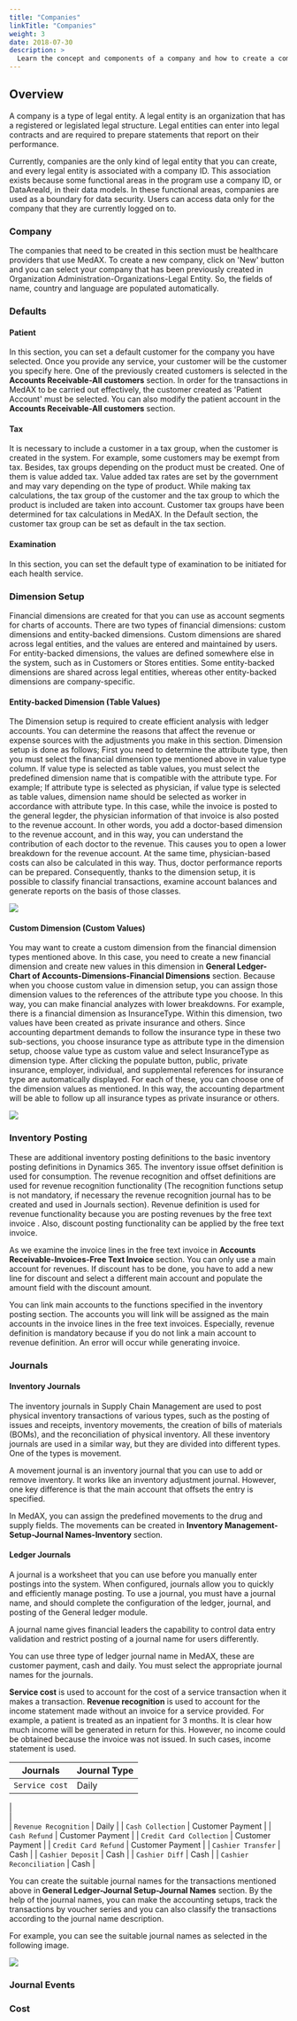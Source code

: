 ```yaml
---
title: "Companies"
linkTitle: "Companies"
weight: 3
date: 2018-07-30
description: >
  Learn the concept and components of a company and how to create a company 
---
```


## **Overview**

A company is a type of legal entity. A legal entity is an organization that has a registered or legislated legal structure. Legal entities can enter into legal contracts and are required to prepare statements that report on their performance. 

 Currently, companies are the only kind of legal entity that you can create, and every legal entity is associated with a company ID. This association exists because some functional areas in the program use a company ID, or DataAreaId, in their data models. In these functional areas, companies are used as a boundary for data security. Users can access data only for the company that they are currently logged on to.

### **Company**

The companies that need to be created in this section must be healthcare providers that use MedAX. To create a new company, click on 'New' button and you can select your company that has been previously created in Organization Administration-Organizations-Legal Entity. So, the fields of name, country and language are populated automatically.

### **Defaults**

#### **Patient**
In this section, you can set a default customer for the company you have selected. Once you provide any service, your customer will be the customer you specify here. One of the previously created customers is selected in the **Accounts Receivable-All customers** section. In order for the transactions in MedAX to be carried out effectively, the customer created as 'Patient Account' must be selected. You can also modify the patient account in the **Accounts Receivable-All customers** section. 

#### **Tax**

It is necessary to include a customer in a tax group, when the customer is created in the system. For example, some customers may be exempt from tax. Besides, tax groups depending on the product must be created. One of them is value added tax. Value added tax rates are set by the government and may vary depending on the type of product. While making tax calculations, the tax group of the customer and the tax group to which the product is included are taken into account. Customer tax groups have been determined for tax calculations in MedAX. In the Default section, the customer tax group can be set as default in the tax section.

#### **Examination**

In this section, you can set the default type of examination to be initiated for each health service.


### **Dimension Setup**

Financial dimensions are created for that you can use as account segments for charts of accounts. There are two types of financial dimensions: custom dimensions and entity-backed dimensions. Custom dimensions are shared across legal entities, and the values are entered and maintained by users. For entity-backed dimensions, the values are defined somewhere else in the system, such as in Customers or Stores entities. Some entity-backed dimensions are shared across legal entities, whereas other entity-backed dimensions are company-specific.

#### **Entity-backed Dimension (Table Values)**


The Dimension setup is required to create efficient analysis with ledger accounts. You can determine the reasons that affect the revenue or expense sources with the adjustments you make in this section. Dimension setup is done as follows; First you need to determine the attribute type, then you must select the financial dimension type mentioned above in value type column. If value type is selected as table values, you must select the predefined dimension name that is compatible with the attribute type. For example; If attribute type is selected as physician, if value type is selected as table values, dimension name should be selected as worker in accordance with attribute type. In this case, while the invoice is posted to the general legder, the physician information of that invoice is also posted to the revenue account. In other words, you add a doctor-based dimension to the revenue account, and in this way, you can understand the contribution of each doctor to the revenue. This causes you to open a lower breakdown for the revenue account. At the same time, physician-based costs can also be calculated in this way. Thus, doctor performance reports can be prepared. Consequently, thanks to the dimension setup, it is possible to classify financial transactions, examine account balances and generate reports on the basis of those classes.

![](assets/Dimension-1.png)

#### **Custom Dimension (Custom Values)**

You may want to create a custom dimension from the financial dimension types mentioned above. In this case, you need to create a new financial dimension and create new values in this dimension in **General Ledger-Chart of Accounts-Dimensions-Financial Dimensions** section. Because when you choose custom value in dimension setup, you can assign those dimension values to the references of the attribute type you choose. In this way, you can make financial analyzes with lower breakdowns. For example, there is a financial dimension as InsuranceType. Within this dimension, two values have been created as private insurance and others. Since accounting department demands to follow the insurance type in these two sub-sections, you choose insurance type as attribute type in the dimension setup, choose value type as custom value and select InsuranceType as dimension type. After clicking the populate button, public, private insurance, employer, individual, and supplemental references for insurance type are automatically displayed. For each of these, you can choose one of the dimension values as mentioned. In this way, the accounting department will be able to follow up all insurance types as private insurance or others.

![](assets/Dimension-2.png)

### **Inventory Posting**

These are additional inventory posting definitions to the basic inventory posting definitions in Dynamics 365. The inventory issue offset definition is used for consumption. The revenue recognition and offset definitions are used for revenue recognition functionality (The recognition functions setup is not mandatory, if necessary the revenue recognition journal has to be created and used in Journals section). Revenue definition is used for revenue functionality because you are posting revenues by the free text invoice . Also, discount posting functionality can be applied by the free text invoice.

As we examine the invoice lines in the free text invoice in **Accounts Receivable-Invoices-Free Text Invoice** section. You can only use a main account for revenues. If discount has to be done, you have to add a new line for discount and select a different main account and populate the amount field with the discount amount.

You can link main accounts to the functions specified in the inventory posting section. The accounts you will link will be assigned as the main accounts in the invoice lines in the free text invoices. Especially, revenue definition is mandatory because if you do not link a main account to revenue definition. An error will occur while generating invoice. 

### **Journals**

#### **Inventory Journals**

The inventory journals in Supply Chain Management are used to post physical inventory transactions of various types, such as the posting of issues and receipts, inventory movements, the creation of bills of materials (BOMs), and the reconciliation of physical inventory. All these inventory journals are used in a similar way, but they are divided into different types. One of the types is movement. 

A movement journal is an inventory journal that you can use to add or remove inventory. It works like an inventory adjustment journal. However, one key difference is that the main account that offsets the entry is specified.

In MedAX, you can assign the predefined movements to the drug and supply fields. The movements can be created in **Inventory Management-Setup-Journal Names-Inventory** section.

#### **Ledger Journals**

A journal is a worksheet that you can use before you manually enter postings into the system. When configured, journals allow you to quickly and efficiently manage posting. To use a journal, you must have a journal name, and should complete the configuration of the ledger, journal, and posting of the General ledger module.

A journal name gives financial leaders the capability to control data entry validation and restrict posting of a journal name for users differently.

You can use three type of ledger journal name in MedAX, these are customer payment, cash and daily. You must select the appropriate journal names for the journals. 

**Service cost** is used to account for the cost of a service transaction when it makes a transaction. **Revenue recognition** is used to account for the income statement made without an invoice for a service provided. For example, a patient is treated as an inpatient for 3 months. It is clear how much income will be generated in return for this. However, no income could be obtained because the invoice was not issued. In such cases, income statement is used. 

| Journals                 | Journal Type     |  
|--------------------------|:-----------------|
| `Service cost`           | Daily            | 
|                                  
|                               
| `Revenue Recognition`    | Daily            |
| `Cash Collection`        | Customer Payment |
| `Cash Refund`            | Customer Payment |
| `Credit Card Collection` | Customer Payment |
| `Credit Card Refund`     | Customer Payment |
| `Cashier Transfer`       | Cash             |
| `Cashier Deposit`        | Cash             |
| `Cashier Diff`           | Cash             |
| `Cashier Reconciliation` | Cash             |

You can create the suitable journal names for the transactions mentioned above in **General Ledger-Journal Setup-Journal Names** section. By the help of the journal names, you can make the accounting setups, track the transactions by voucher series and you can also classify the transactions according to the journal name description.

For example, you can see the suitable journal names as selected in the following image. 

![](assets/Dimension-3.png)





### **Journal Events**

### **Cost**


